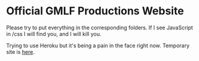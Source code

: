 Official GMLF Productions Website
=======

Please try to put everything in the corresponding folders. If I see JavaScript in /css I will find you, and I will kill you.

Trying to use Heroku but it's being a pain in the face right now. Temporary site is
[here](http://nickmonti.us/GMLF-Productions/index.html). 
